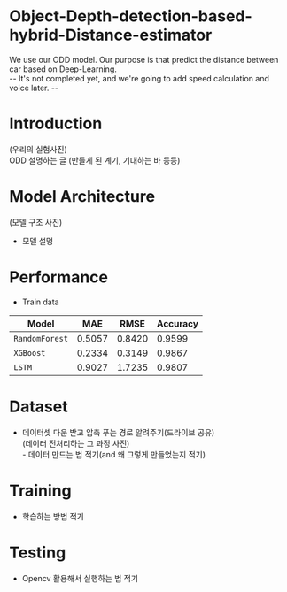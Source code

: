 # Object-Depth-detection-based-hybrid-Distance-estimator
We use our ODD model. Our purpose is that predict the distance between car based on Deep-Learning.  
-- It's not completed yet, and we're going to add speed calculation and voice later. --  


# Introduction
(우리의 실험사진)  
ODD 설명하는 글 (만들게 된 계기, 기대하는 바 등등)  
  
# Model Architecture
(모델 구조 사진)    
- 모델 설명  

# Performance
- Train data  

| Model | MAE | RMSE | Accuracy |
| ------------- | ------------- | ------------- | ------------- |
| `RandomForest` | 0.5057 | 0.8420 | 0.9599 |
| `XGBoost` | 0.2334 | 0.3149 | 0.9867 |  
| `LSTM` | 0.9027 | 1.7235 | 0.9807 |  

# Dataset
- 데이터셋 다운 받고 압축 푸는 경로 알려주기(드라이브 공유)  
(데이터 전처리하는 그 과정 사진)  
­- 데이터 만드는 법 적기(and 왜 그렇게 만들었는지 적기)  
  
# Training 
- 학습하는 방법 적기  

# Testing
- Opencv 활용해서 실행하는 법 적기  

 
